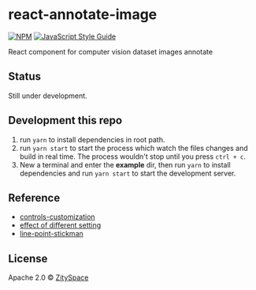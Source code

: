 # react-annotate-image

[![NPM](https://img.shields.io/npm/v/react-annotate-image.svg)](https://www.npmjs.com/package/react-annotate-image) [![JavaScript Style Guide](https://img.shields.io/badge/code_style-standard-brightgreen.svg)](https://standardjs.com)

React component for computer vision dataset images annotate

## Status

Still under development.

## Development this repo

1. run `yarn` to install dependencies in root path.
2. run `yarn start` to start the process which watch the files changes and build in real time. The process wouldn't stop until you press `ctrl + c`.
3. New a terminal and enter the **example** dir, then run `yarn` to install dependencies and run `yarn start` to start the development server.

## Reference

- [controls-customization](http://fabricjs.com/controls-customization)
- [effect of different setting](http://fabricjs.com/customization)
- [line-point-stickman](http://fabricjs.com/stickman)



## License

Apache 2.0 © [ZitySpace](https://github.com/ZitySpace)
